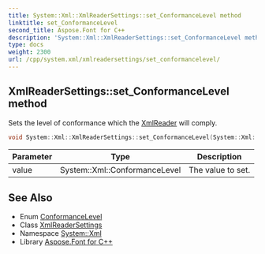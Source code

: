 ```yaml
---
title: System::Xml::XmlReaderSettings::set_ConformanceLevel method
linktitle: set_ConformanceLevel
second_title: Aspose.Font for C++
description: 'System::Xml::XmlReaderSettings::set_ConformanceLevel method. Sets the level of conformance which the XmlReader will comply in C++.'
type: docs
weight: 2300
url: /cpp/system.xml/xmlreadersettings/set_conformancelevel/
---
```

## XmlReaderSettings::set_ConformanceLevel method


Sets the level of conformance which the [XmlReader](../../xmlreader/) will comply.

```cpp
void System::Xml::XmlReaderSettings::set_ConformanceLevel(System::Xml::ConformanceLevel value)
```


| Parameter | Type | Description |
| --- | --- | --- |
| value | System::Xml::ConformanceLevel | The value to set. |

## See Also

* Enum [ConformanceLevel](../../conformancelevel/)
* Class [XmlReaderSettings](../)
* Namespace [System::Xml](../../)
* Library [Aspose.Font for C++](../../../)
